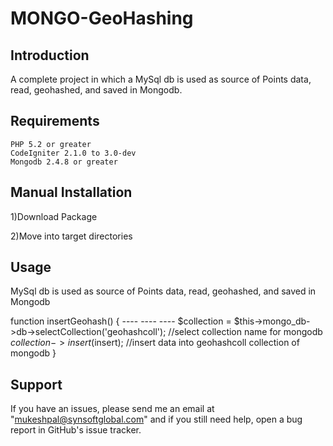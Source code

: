 MONGO-GeoHashing
================

Introduction 
-------------------------------------------------------------
A complete project in which a MySql db is used as source of Points data, read, geohashed, and saved in Mongodb.

Requirements
-------------------------------------------------------------
    PHP 5.2 or greater
    CodeIgniter 2.1.0 to 3.0-dev
	Mongodb 2.4.8 or greater
	
Manual Installation
-------------------------------------------------------------

   1)Download Package
   
   2)Move into target directories

Usage
-------------------------------------------------------------
MySql db is used as source of Points data, read, geohashed, and saved in Mongodb

function insertGeohash() {
		----
		----
		----
		$collection = $this->mongo_db->db->selectCollection('geohashcoll'); //select collection name for mongodb
		$collection->insert($insert);	//insert data into geohashcoll collection of mongodb
}	

Support
-------------------------------------------------------------

If you have an issues, please send me an email at "mukeshpal@synsoftglobal.com" and if you still need help, open a bug report in GitHub's issue tracker.